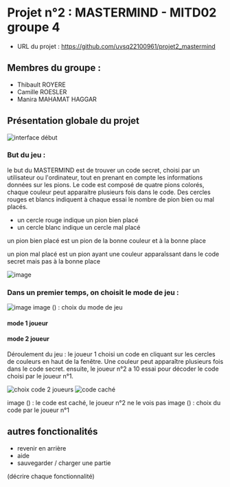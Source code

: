 # Projet n°2 : MASTERMIND - MITD02 groupe 4 
- URL du projet : https://github.com/uvsq22100961/projet2_mastermind 

## Membres du groupe : 
- Thibault ROYERE
- Camille ROESLER
- Manira MAHAMAT HAGGAR

## Présentation globale du projet 



![interface début](https://user-images.githubusercontent.com/98943826/167256807-4392cdca-ad87-4c82-b1b2-89460736f2ef.png)



### But du jeu :  

le but du MASTERMIND est de trouver un code secret, choisi par un utilisateur ou l'ordinateur, tout en prenant en compte les informations données sur les pions. 
Le code est composé de quatre pions colorés, chaque couleur peut apparaitre plusieurs fois dans le code. Des cercles rouges et blancs indiquent à chaque essai le nombre de pion bien ou mal placés.


- un cercle rouge indique un pion bien placé 
- un cercle blanc indique un cercle mal placé 

un pion bien placé est un pion de la bonne couleur et à la bonne place 

un pion mal placé est un pion ayant une couleur apparaîssant dans le code secret mais pas à la bonne place 


![image](https://user-images.githubusercontent.com/98943826/167257812-9edde2d3-d23a-43f7-ae2d-44fd653592bc.png)



### Dans un premier temps, on choisit le mode de jeu : 

![image](https://user-images.githubusercontent.com/98943826/167257691-501890aa-bfb6-41af-8b35-b9535c07fb9b.png)
image () : choix du mode de jeu 


#### mode 1 joueur 



#### mode 2 joueur 

Déroulement du jeu : le joueur 1 choisi un code en cliquant sur les cercles de couleurs en haut de la fenêtre. Une couleur peut apparaître plusieurs fois dans le code secret. ensuite, le joueur n°2 a 10 essai pour décoder le code choisi par le joueur n°1. 

![choix code 2 joueurs](https://user-images.githubusercontent.com/98943826/167257388-299f361e-73aa-4987-a767-16dfe0738be5.png)
![code caché](https://user-images.githubusercontent.com/98943826/167257321-42fa62db-9874-4598-848a-1d9878b5a26a.png)

image () : le code est caché, le joueur n°2 ne le vois pas
image () : choix du code par le joueur n°1 






## autres fonctionalités 

- revenir en arrière 
- aide 
- sauvegarder / charger une partie 

(décrire chaque fonctionnalité)




